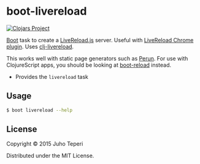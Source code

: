 # boot-livereload
[![Clojars Project](http://clojars.org/deraen/boot-livereload/latest-version.svg)](http://clojars.org/deraen/boot-livereload)

[Boot](https://github.com/boot-clj/boot) task to create a [LiveReload.js](http://livereload.com/) server.
Useful with [LiveReload Chrome plugin](https://chrome.google.com/webstore/detail/livereload/jnihajbhpnppcggbcgedagnkighmdlei).
Uses [clj-livereload](https://github.com/bhurlow/clj-livereload).

This works well with static page generators such as [Perun](https://github.com/hashobject/perun).
For use with ClojureScript apps, you should be looking at [boot-reload](https://github.com/adzerk-oss/boot-reload)
instead.

* Provides the `livereload` task

## Usage

```bash
$ boot livereload --help
```

## License

Copyright © 2015 Juho Teperi

Distributed under the MIT License.
